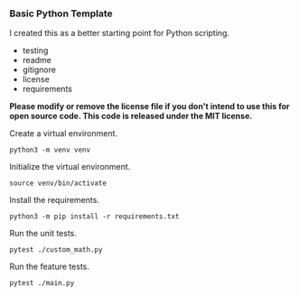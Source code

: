 ### Basic Python Template

I created this as a better starting point for Python scripting. 

* testing
* readme
* gitignore
* license
* requirements

**Please modify or remove the license file if you don't intend to use this for open source code. This code is released under the MIT license.**

Create a virtual environment.

`python3 -m venv venv`

Initialize the virtual environment.

`source venv/bin/activate`

Install the requirements.

`python3 -m pip install -r requirements.txt`

Run the unit tests.

`pytest ./custom_math.py`

Run the feature tests.

`pytest ./main.py`